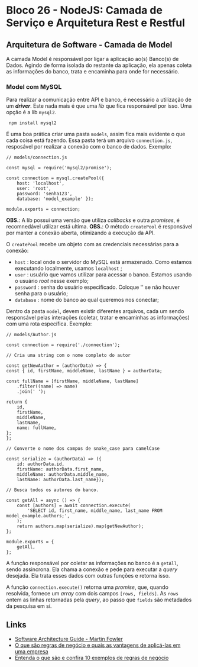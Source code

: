 # Bloco 26 - NodeJS: Camada de Serviço e Arquitetura Rest e Restful

## Arquitetura de Software - Camada de Model

A camada Model é responsável por ligar a aplicação ao(s) Banco(s) de Dados. Agindo de forma isolada do restante da aplicação, ela apenas coleta as informações do banco, trata e encaminha para onde for necessário.

### Model com MySQL

Para realizar a comunicação entre API e banco, é necessário a utilização de um ***driver***. Este nada mais é que uma *lib* que fica responsável por isso. Uma opção é a lib `mysql2`.

```
 npm install mysql2
```

É uma boa prática criar uma pasta `models`, assim fica mais evidente o que cada coisa está fazendo. Essa pasta terá um arquivo `connection.js`, resposável por realizar a conexão com o banco de dados. Exemplo:

```
// models/connection.js

const mysql = require('mysql2/promise');

const connection = mysql.createPool({
    host: 'localhost',
    user: 'root',
    password: 'senha123',
    database: 'model_example' });

module.exports = connection;
```
**OBS.**: A lib possui uma versão que utiliza *callbacks* e outra *promises*, é recomnedável utilizar está ultima.
**OBS.**: O método `createPool` é responsável por manter a conexão aberta, otimizando a execução da API.

O `createPool` recebe um objeto com as credenciais necessárias para a conexão:

* `host` : local onde o servidor do MySQL está armazenado. Como estamos executando localmente, usamos `localhost` ;
* `user` : usuário que vamos utilizar para acessar o banco. Estamos usando o usuário *root* nesse exemplo;
* `password` : senha do usuário especificado. Coloque '' se não houver senha para o usuário;
* `database` : nome do banco ao qual queremos nos conectar;

Dentro da pasta `model`, devem existir diferentes arquivos, cada um sendo responsável pelas interações (coletar, tratar e encaminhas as informações) com uma rota específica. Exemplo:

```
// models/Author.js

const connection = require('./connection');

// Cria uma string com o nome completo do autor

const getNewAuthor = (authorData) => {
const { id, firstName, middleName, lastName } = authorData;

const fullName = [firstName, middleName, lastName]
    .filter((name) => name)
    .join(' ');

return {
    id,
    firstName,
    middleName,
    lastName,
    name: fullName,
};
};

// Converte o nome dos campos de snake_case para camelCase

const serialize = (authorData) => ({
    id: authorData.id,
    firstName: authorData.first_name,
    middleName: authorData.middle_name,
    lastName: authorData.last_name});

// Busca todos os autores do banco.

const getAll = async () => {
    const [authors] = await connection.execute(
        'SELECT id, first_name, middle_name, last_name FROM model_example.authors;',
    );
    return authors.map(serialize).map(getNewAuthor);
};

module.exports = {
    getAll,
};
```

A função responsável por coletar as informações no banco é a `getAll`, sendo assincrona. Ela chama a conexão e pede para executar a *query* desejada. Ela trata esses dados com outras funções e retorna isso.

A função `connection.execute()` retorna uma *promise*, que, quando resolvida, fornece um *array* com dois campos `[rows, fields]`. As `rows` ontem as linhas retornadas pela *query*, ao passo que `fields` são metadados da pesquisa em sí.

## Links

* [Software Architecture Guide - Martin Fowler](https://martinfowler.com/architecture/)
* [O que são regras de negócio e quais as vantagens de aplicá-las em uma empresa](https://www.heflo.com/pt-br/automacao-processos/o-que-sao-regras-de-negocio/)
* [Entenda o que são e confira 10 exemplos de regras de negócio](https://www.heflo.com/pt-br/definicoes/regra-de-negocio/)
